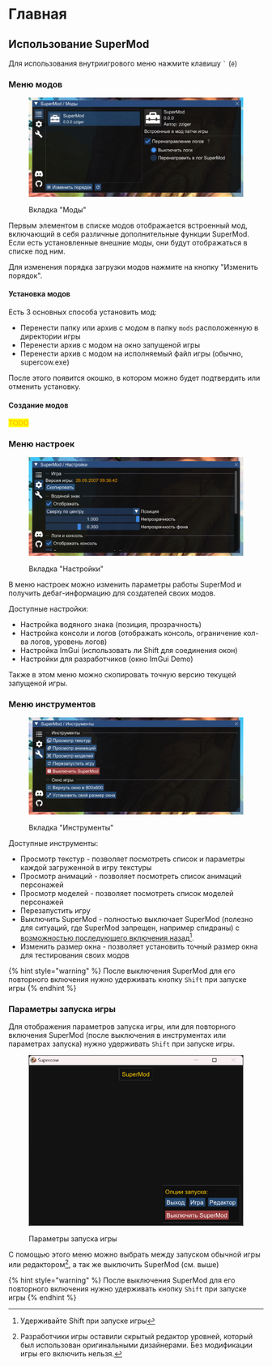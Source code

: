 # Главная

## Использование SuperMod

Для использования внутриигрового меню нажмите клавишу `` ` `` (`ё`)

### Меню модов

<figure><img src=".gitbook/assets/image.png" alt=""><figcaption><p>Вкладка "Моды"</p></figcaption></figure>

Первым элементом в списке модов отображается встроенный мод, включающий в себя различные дополнительные функции SuperMod. Если есть установленные внешние моды, они будут отображаться в списке под ним.

Для изменения порядка загрузки модов нажмите на кнопку "Изменить порядок".

#### Установка модов

Есть 3 основных способа установить мод:

* Перенести папку или архив с модом в папку `mods` расположенную в директории игры
* Перенести архив с модом на окно запущеной игры
* Перенести архив с модом на исполняемый файл игры (обычно, supercow.exe)

После этого появится окошко, в котором можно будет подтвердить или отменить установку.

#### Создание модов

<mark style="color:orange;">TODO</mark>

### Меню настроек

<figure><img src=".gitbook/assets/image (2).png" alt=""><figcaption><p>Вкладка "Настройки"</p></figcaption></figure>

В меню настроек можно изменить параметры работы SuperMod и получить дебаг-информацию для создателей своих модов.

Доступные настройки:

* Настройка водяного знака (позиция, прозрачность)
* Настройка консоли и логов (отображать консоль, ограничение кол-ва логов, уровень логов)
* Настройка ImGui (использовать ли Shift для соединения окон)
* Настройки для разработчиков (окно ImGui Demo)

Также в этом меню можно скопировать точную версию текущей запущеной игры.

### Меню инструментов

<figure><img src=".gitbook/assets/image (3).png" alt=""><figcaption><p>Вкладка "Инструменты"</p></figcaption></figure>

Доступные инструменты:

* Просмотр текстур - позволяет посмотреть список и параметры каждой загруженной в игру текстуры
* Просмотр анимаций - позволяет посмотреть список анимаций персонажей
* Просмотр моделей - позволяет посмотреть список моделей персонажей
* Перезапустить игру
* Выключить SuperMod - полностью выключает SuperMod (полезно для ситуаций, где SuperMod запрещен, например спидраны) с [возможностью последующего включения назад](#user-content-fn-1)[^1].&#x20;
* Изменить размер окна - позволяет установить точный размер окна для тестирования своих модов

{% hint style="warning" %}
После выключения SuperMod для его повторного включения нужно удерживать кнопку `Shift` при запуске игры
{% endhint %}

### Параметры запуска игры

Для отображения параметров запуска игры, или для повторного включения SuperMod (после выключения в инструментах или параметрах запуска) нужно удерживать `Shift` при запуске игры.

<figure><img src=".gitbook/assets/image (4).png" alt=""><figcaption><p>Параметры запуска игры</p></figcaption></figure>

С помощью этого меню можно выбрать между запуском обычной игры или редактором[^2], а так же выключить SuperMod (см. выше)

{% hint style="warning" %}
После выключения SuperMod для его повторного включения нужно удерживать кнопку `Shift` при запуске игры
{% endhint %}

[^1]: Удерживайте Shift при запуске игры

[^2]: Разработчики игры оставили скрытый редактор уровней, который был использован оригинальными дизайнерами. Без модификации игры его включить нельзя.

